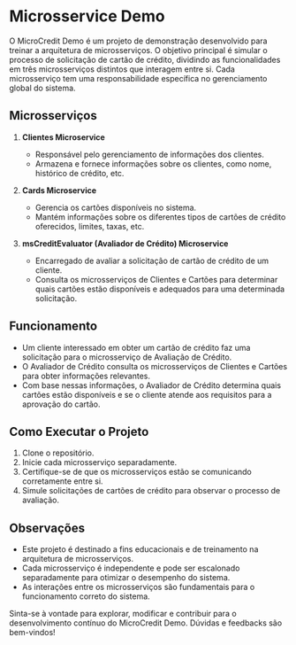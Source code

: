 # Microsservice Demo

O MicroCredit Demo é um projeto de demonstração desenvolvido para treinar a arquitetura de microsserviços. O objetivo principal é simular o processo de solicitação de cartão de crédito, dividindo as funcionalidades em três microsserviços distintos que interagem entre si. Cada microsserviço tem uma responsabilidade específica no gerenciamento global do sistema.

## Microsserviços

1. **Clientes Microservice**
   - Responsável pelo gerenciamento de informações dos clientes.
   - Armazena e fornece informações sobre os clientes, como nome, histórico de crédito, etc.

2. **Cards Microservice**
   - Gerencia os cartões disponíveis no sistema.
   - Mantém informações sobre os diferentes tipos de cartões de crédito oferecidos, limites, taxas, etc.

3. **msCreditEvaluator (Avaliador de Crédito) Microservice**
   - Encarregado de avaliar a solicitação de cartão de crédito de um cliente.
   - Consulta os microsserviços de Clientes e Cartões para determinar quais cartões estão disponíveis e adequados para uma determinada solicitação.

## Funcionamento

- Um cliente interessado em obter um cartão de crédito faz uma solicitação para o microsserviço de Avaliação de Crédito.
- O Avaliador de Crédito consulta os microsserviços de Clientes e Cartões para obter informações relevantes.
- Com base nessas informações, o Avaliador de Crédito determina quais cartões estão disponíveis e se o cliente atende aos requisitos para a aprovação do cartão.

## Como Executar o Projeto

1. Clone o repositório.
2. Inicie cada microsserviço separadamente.
3. Certifique-se de que os microsserviços estão se comunicando corretamente entre si.
4. Simule solicitações de cartões de crédito para observar o processo de avaliação.

## Observações

- Este projeto é destinado a fins educacionais e de treinamento na arquitetura de microsserviços.
- Cada microsserviço é independente e pode ser escalonado separadamente para otimizar o desempenho do sistema.
- As interações entre os microsserviços são fundamentais para o funcionamento correto do sistema.

Sinta-se à vontade para explorar, modificar e contribuir para o desenvolvimento contínuo do MicroCredit Demo. Dúvidas e feedbacks são bem-vindos!
